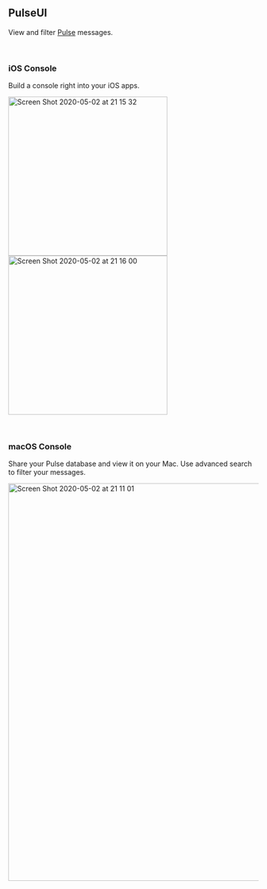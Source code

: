 ## PulseUI

View and filter [Pulse](https://github.com/kean/Pulse) messages.

<br/>

### iOS Console

Build a console right into your iOS apps.

<img width="320" alt="Screen Shot 2020-05-02 at 21 15 32" src="https://user-images.githubusercontent.com/1567433/80896282-d85cfd80-8cba-11ea-83f7-323cdf844bc9.png"> <img width="320" alt="Screen Shot 2020-05-02 at 21 16 00" src="https://user-images.githubusercontent.com/1567433/80896284-d98e2a80-8cba-11ea-8bd0-8c5500483766.png">

<br/>

### macOS Console

Share your Pulse database and view it on your Mac. Use advanced search to filter your messages.

<img width="800" alt="Screen Shot 2020-05-02 at 21 11 01" src="https://user-images.githubusercontent.com/1567433/80896328-22de7a00-8cbb-11ea-886e-8e29c4d9f7f0.png">
